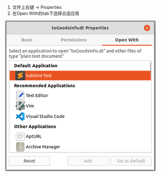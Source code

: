 1. 文件上右键 -> Properties
1. 在Open With的tab下选择合适应用

![image.png](../../src/main/resources/picture/1240-20210115030948632.png)